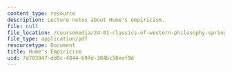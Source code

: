 ```yaml
---
content_type: resource
description: Lecture notes about Hume's empiricism.
file: null
file_location: /coursemedia/24-01-classics-of-western-philosophy-spring-2016/7d703847dd0c484469fd384bc58eef9d_MIT24_01S16_SES15.pdf
file_type: application/pdf
resourcetype: Document
title: Hume's Empiricism
uid: 7d703847-dd0c-4844-69fd-384bc58eef9d
---
```

